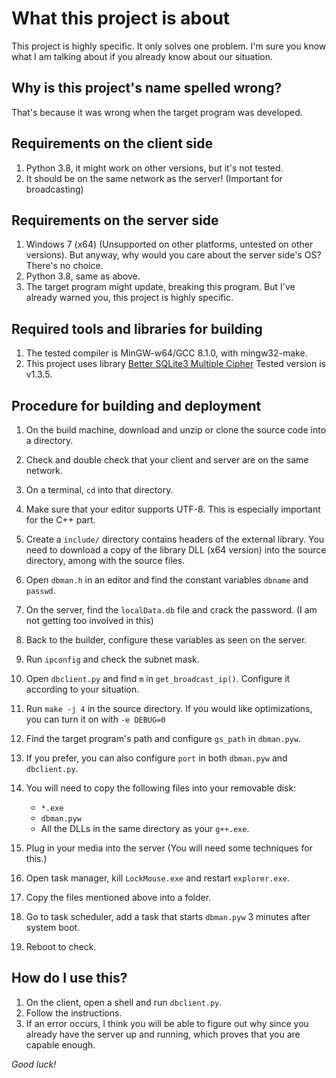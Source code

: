 # What this project is about

This project is highly specific. It only solves one problem.
I'm sure you know what I am talking about if you already know about our situation.

## Why is this project's name spelled wrong?

That's because it was wrong when the target program was developed.

## Requirements on the client side

1. Python 3.8, it might work on other versions, but it's not tested.
2. It should be on the same network as the server! (Important for broadcasting)

## Requirements on the server side

1. Windows 7 (x64) (Unsupported on other platforms, untested on other versions).
   But anyway, why would you care about the server side's OS? There's no choice.
2. Python 3.8, same as above.
3. The target program might update, breaking this program. But I've already warned
   you, this project is highly specific.

## Required tools and libraries for building

1. The tested compiler is MinGW-w64/GCC 8.1.0, with mingw32-make.
2. This project uses library [Better SQLite3 Multiple Cipher](https://github.com/utelle/SQLite3MultipleCiphers)
   Tested version is v1.3.5.

## Procedure for building and deployment

1. On the build machine, download and unzip or clone the source code into a directory.
2. Check and double check that your client and server are on the same network.
3. On a terminal, `cd` into that directory.
4. Make sure that your editor supports UTF-8. This is especially important for the C++ part.
5. Create a `include/` directory contains headers of the external library. You need to download a copy of the library
   DLL (x64 version) into the source directory, among with the source files.
6. Open `dbman.h` in an editor and find the constant variables `dbname` and `passwd`.
7. On the server, find the `localData.db` file and crack the password. (I am not getting too involved in this)
8. Back to the builder, configure these variables as seen on the server.
9. Run `ipconfig` and check the subnet mask.
10. Open `dbclient.py` and find `m` in `get_broadcast_ip()`. Configure it according to your situation.
11. Run `make -j 4` in the source directory. If you would like optimizations, you can turn it on with `-e DEBUG=0`
12. Find the target program's path and configure `gs_path` in `dbman.pyw`.
13. If you prefer, you can also configure `port` in both `dbman.pyw` and `dbclient.py`.
14. You will need to copy the following files into your removable disk:

    * `*.exe`
    * `dbman.pyw`
    * All the DLLs in the same directory as your `g++.exe`.

15. Plug in your media into the server (You will need some techniques for this.)
16. Open task manager, kill `LockMouse.exe` and restart `explorer.exe`.
17. Copy the files mentioned above into a folder.
18. Go to task scheduler, add a task that starts `dbman.pyw` 3 minutes after system boot.
19. Reboot to check.

## How do I use this?

1. On the client, open a shell and run `dbclient.py`.
2. Follow the instructions.
3. If an error occurs, I think you will be able to figure out why since you already have the
   server up and running, which proves that you are capable enough.

*Good luck!*
